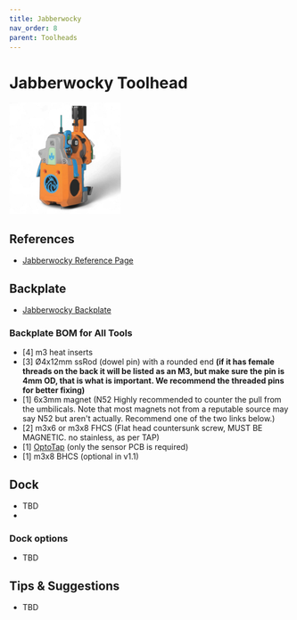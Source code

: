 ```yaml
---
title: Jabberwocky
nav_order: 8
parent: Toolheads
---
```


# Jabberwocky Toolhead

<img src="../media/Toolheads/Jabberwocky.png" width=200>

## References
* [Jabberwocky Reference Page](https://github.com/kinematicdigit/Jabberwocky)

## Backplate
* [Jabberwocky Backplate](https://github.com/sdylewski/StealthChanger/blob/main/STLs/Backplates)

### Backplate BOM for All Tools

- [4] m3 heat inserts
- [3] Ø4x12mm ssRod (dowel pin) with a rounded end **(if it has female threads on the back it will be listed as an M3, but make sure the pin is 4mm OD, that is what is important. We recommend the threaded pins for better fixing)**
- [1] 6x3mm magnet (N52 Highly recommended to counter the pull from the umbilicals. Note that most magnets not from a reputable source may say N52 but aren't actually. Recommend one of the two links below.)
- [2] m3x6 or m3x8 FHCS (Flat head countersunk screw, MUST BE MAGNETIC. no stainless, as per TAP)
- [1] [OptoTap](https://s.click.aliexpress.com/e/_DEGsGTV) (only the sensor PCB is required)
- [1] m3x8 BHCS (optional in v1.1)

## Dock
* TBD
* 
### Dock options
* TBD

## Tips & Suggestions
* TBD
